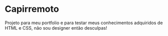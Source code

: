 # Capirremoto
Projeto para meu portfolio e para testar meus conhecimentos adquiridos de HTML e CSS, não sou designer então desculpas!

